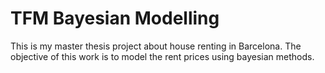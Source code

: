 # TFM Bayesian Modelling

This is my master thesis project about house renting in Barcelona. The objective of this work is to model the rent prices using bayesian methods.
